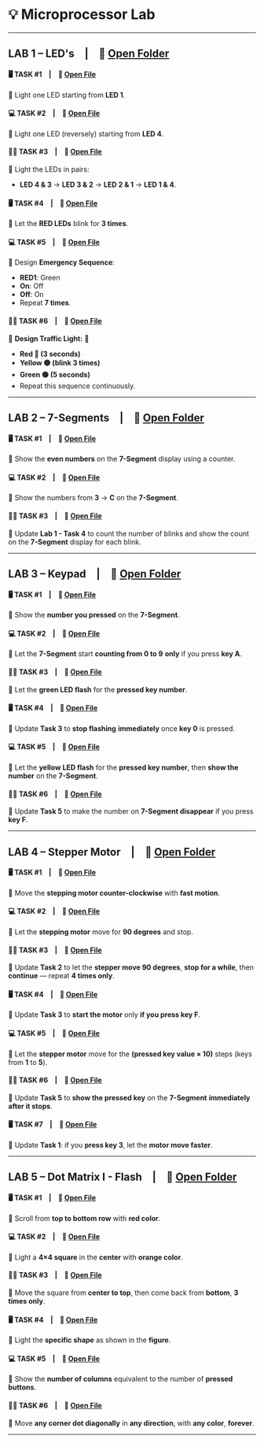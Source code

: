 # 💡 Microprocessor Lab

---

## LAB 1 – LED's  |  📁 [Open Folder](LAB%201/)
#### 🖥️ TASK #1  |  📄 [Open File](LAB%201/TASK%201)  
🔹 Light one LED starting from **LED 1**.

#### 💻 TASK #2  |  📄 [Open File](LAB%201/TASK%202)  
🔹 Light one LED (reversely) starting from **LED 4**.

#### 👨‍💻 TASK #3  |  📄 [Open File](LAB%201/TASK%203)  
🔹 Light the LEDs in pairs:  
- **LED 4 & 3** → **LED 3 & 2** → **LED 2 & 1** → **LED 1 & 4**.

#### 🖥️ TASK #4  |  📄 [Open File](LAB%201/TASK%204)  
🔹 Let the **RED LEDs** blink for **3 times**.

#### 💻 TASK #5  |  📄 [Open File](LAB%201/TASK%205)  
🔹 Design **Emergency Sequence**:  
- **RED1**: Green  
- **On**: Off  
- **Off**: On  
- Repeat **7 times**.

#### 👨‍💻 TASK #6  |  📄 [Open File](LAB%201/TASK%206)  
🔹 **Design Traffic Light:** 🚦  
   - **Red 🔴 (3 seconds)**  
   - **Yellow 🟡 (blink 3 times)**  
   - **Green 🟢 (5 seconds)**  
   - Repeat this sequence continuously.

---

## LAB 2 – 7-Segments  |  📁 [Open Folder](LAB%202/)
#### 🖥️ TASK #1  |  📄 [Open File](LAB%202/TASK%201)  
🔹 Show the **even numbers** on the **7-Segment** display using a counter.

#### 💻 TASK #2  |  📄 [Open File](LAB%202/TASK%202)  
🔹 Show the numbers from **3** → **C** on the **7-Segment**.

#### 👨‍💻 TASK #3  |  📄 [Open File](LAB%202/TASK%203)  
🔹 Update **Lab 1 - Task 4** to count the number of blinks and show the count on the **7-Segment** display for each blink.

---

## LAB 3 – Keypad  |  📁 [Open Folder](LAB%203/)
#### 🖥️ TASK #1  |  📄 [Open File](LAB%203/TASK%201)  
🔹 Show the **number you pressed** on the **7-Segment**.

#### 💻 TASK #2  |  📄 [Open File](LAB%203/TASK%202)  
🔹 Let the **7-Segment** start **counting from 0 to 9** **only** if you press **key A**.

#### 👨‍💻 TASK #3  |  📄 [Open File](LAB%203/TASK%203)  
🔹 Let the **green LED flash** for the **pressed key number**.

#### 🖥️ TASK #4  |  📄 [Open File](LAB%203/TASK%204)  
🔹 Update **Task 3** to **stop flashing** **immediately** once **key 0** is pressed.

#### 💻 TASK #5  |  📄 [Open File](LAB%203/TASK%205)  
🔹 Let the **yellow LED flash** for the **pressed key number**, then **show the number** on the **7-Segment**.

#### 👨‍💻 TASK #6  |  📄 [Open File](LAB%203/TASK%206)  
🔹 Update **Task 5** to make the number on **7-Segment disappear** if you press **key F**.

---

## LAB 4 – Stepper Motor  |  📁 [Open Folder](LAB%204/)
#### 🖥️ TASK #1  |  📄 [Open File](LAB%204/TASK%201)  
🔹 Move the **stepping motor counter-clockwise** with **fast motion**.

#### 💻 TASK #2  |  📄 [Open File](LAB%204/TASK%202)  
🔹 Let the **stepping motor** move for **90 degrees** and stop.

#### 👨‍💻 TASK #3  |  📄 [Open File](LAB%204/TASK%203)  
🔹 Update **Task 2** to let the **stepper move 90 degrees**, **stop for a while**, then **continue** — repeat **4 times only**.

#### 🖥️ TASK #4  |  📄 [Open File](LAB%204/TASK%204)  
🔹 Update **Task 3** to **start the motor** only **if you press key F**.

#### 💻 TASK #5  |  📄 [Open File](LAB%204/TASK%205)  
🔹 Let the **stepper motor** move for the **(pressed key value × 10)** steps (keys from **1** to **5**).

#### 👨‍💻 TASK #6  |  📄 [Open File](LAB%204/TASK%206)  
🔹 Update **Task 5** to **show the pressed key** on the **7-Segment** **immediately after it stops**.

#### 🖥️ TASK #7  |  📄 [Open File](LAB%204/TASK%207)  
🔹 Update **Task 1**: if you **press key 3**, let the **motor move faster**.

---

## LAB 5 – Dot Matrix I - Flash  |  📁 [Open Folder](LAB%205/)
#### 🖥️ TASK #1  |  📄 [Open File](LAB%205/TASK%201)  
🔹 Scroll from **top to bottom row** with **red color**.

#### 💻 TASK #2  |  📄 [Open File](LAB%205/TASK%202)  
🔹 Light a **4×4 square** in the **center** with **orange color**.

#### 👨‍💻 TASK #3  |  📄 [Open File](LAB%205/TASK%203)  
🔹 Move the square from **center to top**, then come back from **bottom**, **3 times only**.

#### 🖥️ TASK #4  |  📄 [Open File](LAB%205/TASK%204)  
🔹 Light the **specific shape** as shown in the **figure**.

#### 💻 TASK #5  |  📄 [Open File](LAB%205/TASK%205)  
🔹 Show the **number of columns** equivalent to the number of **pressed buttons**.

#### 👨‍💻 TASK #6  |  📄 [Open File](LAB%205/TASK%206)  
🔹 Move **any corner dot diagonally** in **any direction**, with **any color**, **forever**.

---
